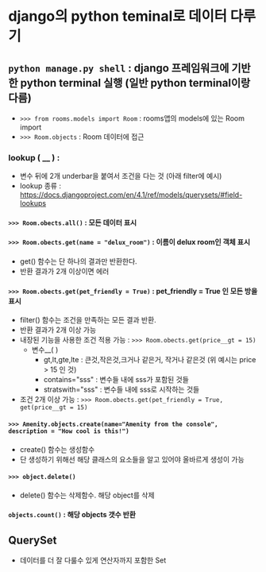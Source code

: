 # django의 python teminal로 데이터 다루기

## `python manage.py shell` : django 프레임워크에 기반한 python terminal 실행 (일반 python terminal이랑 다름)
 - `>>> from rooms.models import Room` : rooms앱의 models에 있는 Room import
 - `>>> Room.objects` : Room 데이터에 접근

### lookup ( __ ) : 
 - 변수 뒤에 2개 underbar을 붙여서 조건을 다는 것 (아래 filter에 예시)
 - lookup 종류 : https://docs.djangoproject.com/en/4.1/ref/models/querysets/#field-lookups

#### `>>> Room.obects.all()` : 모든 데이터 표시


#### `>>> Room.obects.get(name = "delux_room")` : 이름이 delux room인 객체 표시
 - get() 함수는 단 하나의 결과만 반환한다.
 - 반환 결과가 2개 이상이면 에러
 
#### `>>> Room.obects.get(pet_friendly = True)` : pet_friendly = True 인 모든 방을 표시
 - filter() 함수는 조건을 만족하는 모든 결과 반환.
 - 반환 결과가 2개 이상 가능
 - 내장된 기능을 사용한 조건 적용 가능 : `>>> Room.obects.get(price__gt = 15)`
   - 변수__( )
     -  gt,lt,gte,lte : 큰것,작은것,크거나 같은거, 작거나 같은것 (위 예시는 price > 15 인 것)
     -  contains="sss" : 변수들 내에 sss가 포함된 것들
     -  stratswith="sss" : 변수들 내에 sss로 시작하는 것들
 - 조건 2개 이상 가능 : `>>> Room.obects.get(pet_friendly = True, get(price__gt = 15)`

#### `>>> Amenity.objects.create(name="Amenity from the console", description = "How cool is this!")`
 - create() 함수는 생성함수
 - 단 생성하기 위해선 해당 클래스의 요소들을 알고 있어야 올바르게 생성이 가능

#### `>>> object.delete()`
 - delete() 함수는 삭제함수. 해당 object를 삭제

#### `objects.count()` : 해당 objects 갯수 반환

## QuerySet
 - 데이터를 더 잘 다룰수 있게 연산자까지 포함한 Set
